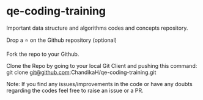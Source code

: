 # qe-coding-training
Important data structure and algorithms codes and concepts repository.

Drop a ⭐ on the Github repository (optional)

Fork the repo to your Github.

Clone the Repo by going to your local Git Client and pushing this command:
git clone git@github.com:ChandikaH/qe-coding-training.git

Note: If you find any issues/improvements in the code or have any doubts regarding the codes feel free to raise an issue or a PR.
